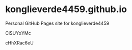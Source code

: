 # konglieverde4459.github.io
Personal GitHub Pages site for konglieverde4459


























CiSUYxYMc

cHhXRac6eU
